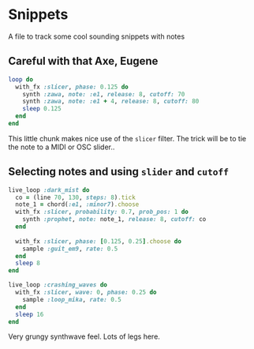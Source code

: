 # Snippets

 A file to track some cool sounding snippets with notes

## Careful with that Axe, Eugene

``` ruby
loop do
  with_fx :slicer, phase: 0.125 do
    synth :zawa, note: :e1, release: 8, cutoff: 70
    synth :zawa, note: :e1 + 4, release: 8, cutoff: 80
    sleep 0.125
  end
end
```

This little chunk makes nice use of the `slicer` filter. The trick will be to tie the note to a MIDI or OSC slider..

## Selecting notes and using `slider` and `cutoff`

```ruby
live_loop :dark_mist do
  co = (line 70, 130, steps: 8).tick
  note_1 = chord(:e1, :minor7).choose
  with_fx :slicer, probability: 0.7, prob_pos: 1 do
    synth :prophet, note: note_1, release: 8, cutoff: co
  end
  
  with_fx :slicer, phase: [0.125, 0.25].choose do
    sample :guit_em9, rate: 0.5
  end
  sleep 8
end

live_loop :crashing_waves do
  with_fx :slicer, wave: 0, phase: 0.25 do
    sample :loop_mika, rate: 0.5
  end
  sleep 16
end
```

Very grungy synthwave feel. Lots of legs here.